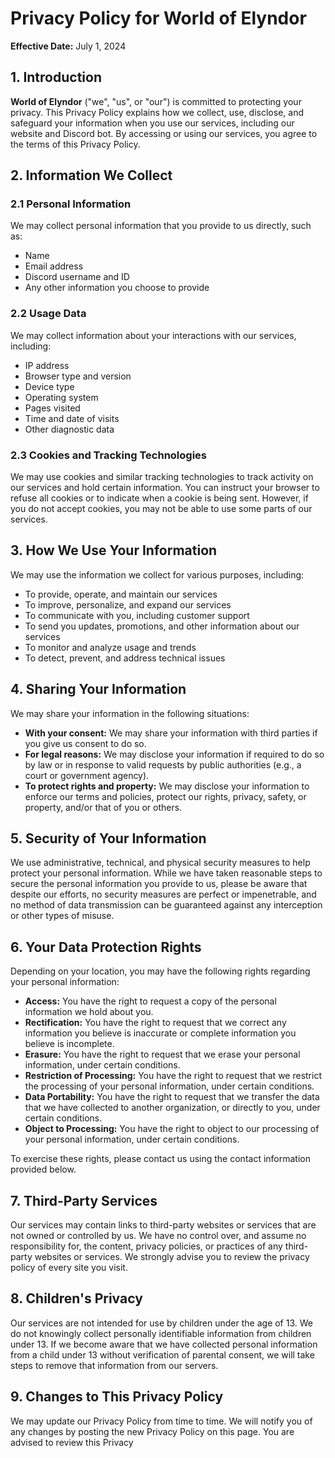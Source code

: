 # Privacy Policy for World of Elyndor

**Effective Date:** July 1, 2024

## 1. Introduction
**World of Elyndor** ("we", "us", or "our") is committed to protecting your privacy. This Privacy Policy explains how we collect, use, disclose, and safeguard your information when you use our services, including our website and Discord bot. By accessing or using our services, you agree to the terms of this Privacy Policy.

## 2. Information We Collect
### 2.1 Personal Information
We may collect personal information that you provide to us directly, such as:
- Name
- Email address
- Discord username and ID
- Any other information you choose to provide

### 2.2 Usage Data
We may collect information about your interactions with our services, including:
- IP address
- Browser type and version
- Device type
- Operating system
- Pages visited
- Time and date of visits
- Other diagnostic data

### 2.3 Cookies and Tracking Technologies
We may use cookies and similar tracking technologies to track activity on our services and hold certain information. You can instruct your browser to refuse all cookies or to indicate when a cookie is being sent. However, if you do not accept cookies, you may not be able to use some parts of our services.

## 3. How We Use Your Information
We may use the information we collect for various purposes, including:
- To provide, operate, and maintain our services
- To improve, personalize, and expand our services
- To communicate with you, including customer support
- To send you updates, promotions, and other information about our services
- To monitor and analyze usage and trends
- To detect, prevent, and address technical issues

## 4. Sharing Your Information
We may share your information in the following situations:
- **With your consent:** We may share your information with third parties if you give us consent to do so.
- **For legal reasons:** We may disclose your information if required to do so by law or in response to valid requests by public authorities (e.g., a court or government agency).
- **To protect rights and property:** We may disclose your information to enforce our terms and policies, protect our rights, privacy, safety, or property, and/or that of you or others.

## 5. Security of Your Information
We use administrative, technical, and physical security measures to help protect your personal information. While we have taken reasonable steps to secure the personal information you provide to us, please be aware that despite our efforts, no security measures are perfect or impenetrable, and no method of data transmission can be guaranteed against any interception or other types of misuse.

## 6. Your Data Protection Rights
Depending on your location, you may have the following rights regarding your personal information:
- **Access:** You have the right to request a copy of the personal information we hold about you.
- **Rectification:** You have the right to request that we correct any information you believe is inaccurate or complete information you believe is incomplete.
- **Erasure:** You have the right to request that we erase your personal information, under certain conditions.
- **Restriction of Processing:** You have the right to request that we restrict the processing of your personal information, under certain conditions.
- **Data Portability:** You have the right to request that we transfer the data that we have collected to another organization, or directly to you, under certain conditions.
- **Object to Processing:** You have the right to object to our processing of your personal information, under certain conditions.

To exercise these rights, please contact us using the contact information provided below.

## 7. Third-Party Services
Our services may contain links to third-party websites or services that are not owned or controlled by us. We have no control over, and assume no responsibility for, the content, privacy policies, or practices of any third-party websites or services. We strongly advise you to review the privacy policy of every site you visit.

## 8. Children's Privacy
Our services are not intended for use by children under the age of 13. We do not knowingly collect personally identifiable information from children under 13. If we become aware that we have collected personal information from a child under 13 without verification of parental consent, we will take steps to remove that information from our servers.

## 9. Changes to This Privacy Policy
We may update our Privacy Policy from time to time. We will notify you of any changes by posting the new Privacy Policy on this page. You are advised to review this Privacy
